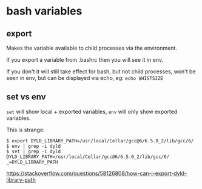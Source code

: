 # bash variables

## export

Makes the variable available to child processes via the environment.

If you export a variable from .bashrc then you will see it in env.

If you don't it will still take effect for bash, but not child processes, won't be seen in env, but can be displayed via echo, eg: `echo $HISTSIZE`

## set vs env

`set` will show local + exported variables, `env` will only show exported variables.

This is strange:
```
$ export DYLD_LIBRARY_PATH=/usr/local/Cellar/gcc@6/6.5.0_2/lib/gcc/6/
$ env | grep -i dyld
$ set | grep -i dyld
DYLD_LIBRARY_PATH=/usr/local/Cellar/gcc@6/6.5.0_2/lib/gcc/6/
_=DYLD_LIBRARY_PATH
```
https://stackoverflow.com/questions/58126808/how-can-i-export-dyld-library-path
